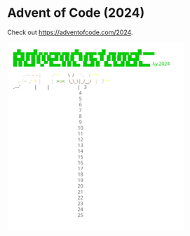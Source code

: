 
# Advent of Code (2024)
Check out https://adventofcode.com/2024.

<a href="https://adventofcode.com/2024"><img src="calendar.svg" width="80%" /></a>
           
